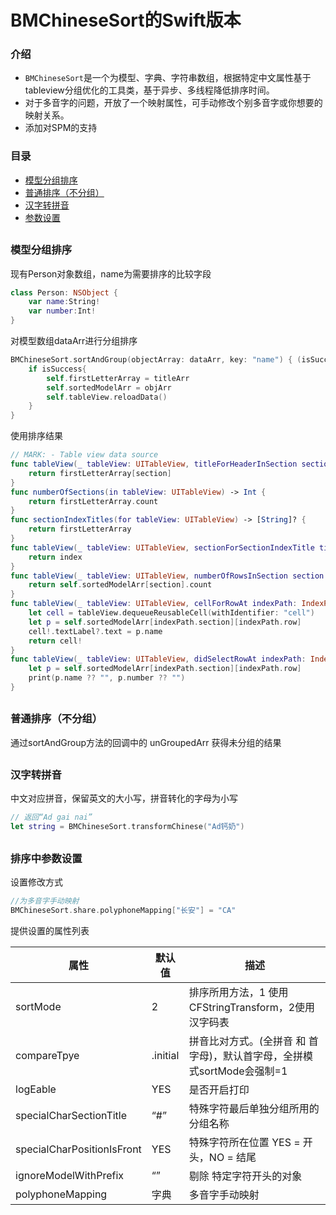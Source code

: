 # BMChineseSort的Swift版本
### 介绍
- `BMChineseSort`是一个为模型、字典、字符串数组，根据特定中文属性基于tableview分组优化的工具类，基于异步、多线程降低排序时间。
- 对于多音字的问题，开放了一个映射属性，可手动修改个别多音字或你想要的映射关系。
- 添加对SPM的支持

### 目录
- [模型分组排序](#0)
- [普通排序（不分组）](#1)
- [汉字转拼音](#2)
- [参数设置](#3)

<h2 id="0"> </h2>

### 模型分组排序

现有Person对象数组，name为需要排序的比较字段

```swift
class Person: NSObject {
    var name:String!
    var number:Int!
}
```

对模型数组dataArr进行分组排序
```swift
BMChineseSort.sortAndGroup(objectArray: dataArr, key: "name") { (isSuccess, _, titleArr, objArr) in
    if isSuccess{
        self.firstLetterArray = titleArr
        self.sortedModelArr = objArr
        self.tableView.reloadData()
    }
}
```

使用排序结果
```swift
// MARK: - Table view data source
func tableView(_ tableView: UITableView, titleForHeaderInSection section: Int) -> String? {
    return firstLetterArray[section]
}
func numberOfSections(in tableView: UITableView) -> Int {
    return firstLetterArray.count
}
func sectionIndexTitles(for tableView: UITableView) -> [String]? {
    return firstLetterArray
}
func tableView(_ tableView: UITableView, sectionForSectionIndexTitle title: String, at index: Int) -> Int {
    return index
}
func tableView(_ tableView: UITableView, numberOfRowsInSection section: Int) -> Int {
    return self.sortedModelArr[section].count
}
func tableView(_ tableView: UITableView, cellForRowAt indexPath: IndexPath) -> UITableViewCell {
    let cell = tableView.dequeueReusableCell(withIdentifier: "cell")
    let p = self.sortedModelArr[indexPath.section][indexPath.row]
    cell!.textLabel?.text = p.name
    return cell!
}
func tableView(_ tableView: UITableView, didSelectRowAt indexPath: IndexPath) {
    let p = self.sortedModelArr[indexPath.section][indexPath.row]
    print(p.name ?? "", p.number ?? "")
}
```



<h2 id="1"> </h2>

### 普通排序（不分组）
通过sortAndGroup方法的回调中的 unGroupedArr 获得未分组的结果


<h2 id="2"> </h2>

### 汉字转拼音

中文对应拼音，保留英文的大小写，拼音转化的字母为小写
```swift
// 返回“Ad gai nai”
let string = BMChineseSort.transformChinese("Ad钙奶")
```


<h2 id="3"> </h2>

### 排序中参数设置
设置修改方式

```swift
//为多音字手动映射
BMChineseSort.share.polyphoneMapping["长安"] = "CA"
```
提供设置的属性列表

属性|默认值|描述
-|-|-
sortMode| 2 | 排序所用方法，1 使用CFStringTransform，2使用汉字码表
compareTpye| .initial | 拼音比对方式。(全拼音 和 首字母)，默认首字母，全拼模式sortMode会强制=1
logEable| YES |是否开启打印
specialCharSectionTitle| “#” |特殊字符最后单独分组所用的分组名称
specialCharPositionIsFront| YES |特殊字符所在位置 YES = 开头，NO = 结尾
ignoreModelWithPrefix| “” |剔除 特定字符开头的对象
polyphoneMapping| 字典 | 多音字手动映射



